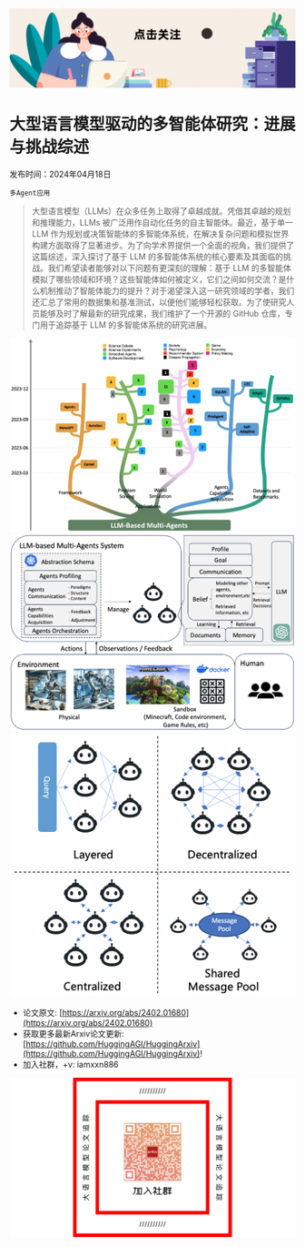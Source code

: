 ![](https://raw.githubusercontent.com/HuggingAGI/HuggingArxiv/main/imgs/follow2.gif)
# 大型语言模型驱动的多智能体研究：进展与挑战综述
发布时间：2024年04月18日

`多Agent应用`
> 大型语言模型（LLMs）在众多任务上取得了卓越成就。凭借其卓越的规划和推理能力，LLMs 被广泛用作自动化任务的自主智能体。最近，基于单一 LLM 作为规划或决策智能体的多智能体系统，在解决复杂问题和模拟世界构建方面取得了显著进步。为了向学术界提供一个全面的视角，我们提供了这篇综述，深入探讨了基于 LLM 的多智能体系统的核心要素及其面临的挑战。我们希望读者能够对以下问题有更深刻的理解：基于 LLM 的多智能体模拟了哪些领域和环境？这些智能体如何被定义，它们之间如何交流？是什么机制推动了智能体能力的提升？对于渴望深入这一研究领域的学者，我们还汇总了常用的数据集和基准测试，以便他们能够轻松获取。为了使研究人员能够及时了解最新的研究成果，我们维护了一个开源的 GitHub 仓库，专门用于追踪基于 LLM 的多智能体系统的研究进展。

![](https://raw.githubusercontent.com/HuggingAGI/HuggingArxiv/main/paper_images/2402.01680/trend_example.png)
![](https://raw.githubusercontent.com/HuggingAGI/HuggingArxiv/main/paper_images/2402.01680/LLM-MA.png)
![](https://raw.githubusercontent.com/HuggingAGI/HuggingArxiv/main/paper_images/2402.01680/Agent_communication.png)


- 论文原文: [https://arxiv.org/abs/2402.01680](https://arxiv.org/abs/2402.01680)
- 获取更多最新Arxiv论文更新: [https://github.com/HuggingAGI/HuggingArxiv](https://github.com/HuggingAGI/HuggingArxiv)!
- 加入社群，+v: iamxxn886

![](https://raw.githubusercontent.com/HuggingAGI/HuggingArxiv/main/imgs/qrcode.png)